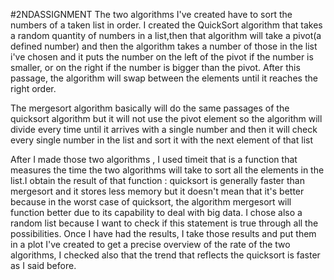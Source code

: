 #2NDASSIGNMENT
The two algorithms I've created have to sort the numbers of a taken list in order.
I created the QuickSort algorithm that takes a random quantity of numbers in a list,then that algorithm will take a pivot(a defined number) and then the algorithm takes a number of those in the list i've chosen and it puts the number on the left of the pivot if the number is smaller, or on the right if the number is bigger than the pivot. After this passage, the algorithm will swap between the elements until it reaches the right order.

The mergesort algorithm basically will do the same passages of the quicksort algorithm but it will not use the pivot element so the algorithm will divide every time until it arrives with a single number and then it will check every single number in the list and sort it with the next element of that list

After I made those two algorithms , I used timeit that is a function that measures the time the two algorithms will take to sort all the elements in the list.I obtain the result of that function : quicksort is generally faster than mergesort and it stores less memory but it doesn't mean that it's better because in the worst case of quicksort, the algorithm mergesort will function better due to its capability to deal with big data. I chose also a random list because I want to check if this statement is true through all the possibilities.
Once I have had the results, I take those results and put them in a plot I've created to get a precise overview of the rate of the two algorithms, I checked also that the trend that reflects the quicksort is faster as I said before.

